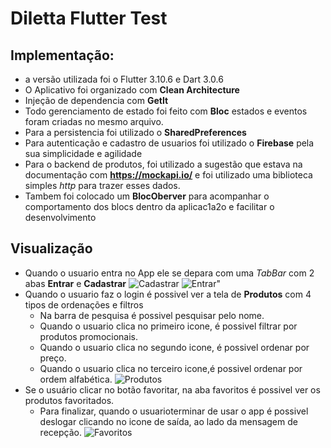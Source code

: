 # Diletta Flutter Test

## Implementação:
- a versão utilizada foi o Flutter 3.10.6 e Dart 3.0.6
- O Aplicativo foi organizado com **Clean Architecture** 
- Injeção de dependencia com **GetIt**
- Todo gerenciamento de estado foi feito com **Bloc** estados e eventos foram criadas no mesmo arquivo.
- Para a persistencia foi utilizado o **SharedPreferences**
- Para autenticação e cadastro de usuarios foi utilizado o **Firebase**  pela sua simplicidade e agilidade
- Para o backend de produtos, foi utilizado a sugestão que estava na documentação com **https://mockapi.io/** e foi utilizado uma biblioteca simples *http* para trazer esses dados.
- Tambem foi colocado um **BlocOberver** para acompanhar o comportamento dos blocs dentro da aplicac1a2o e facilitar o desenvolvimento

## Visualização
- Quando o usuario entra no App ele se depara com uma *TabBar* com 2 abas **Entrar** e **Cadastrar**
  ![Cadastrar](readme_visualizacao/tab_cadastrar.png)
  ![Entrar](readme_visualizacao/tab_entrar.png)"
- Quando o usuario faz o login é possivel ver a tela de **Produtos** com 4 tipos de ordenações e filtros
  - Na barra de pesquisa é possivel pesquisar pelo nome.
  - Quando o usuario clica no primeiro icone, é possivel filtrar por produtos promocionais.
  - Quando o usuario clica no segundo icone, é possivel ordenar por preço.
  - Quando o usuario clica no terceiro icone,é possivel ordenar por ordem alfabética.
  ![Produtos](readme_visualizacao/tab_produtos.png)
- Se o usuário clicar no botão favoritar, na aba favoritos é possivel ver os produtos favoritados.
  - Para finalizar, quando o usuarioterminar de usar o app é possivel deslogar clicando no icone de saída, ao lado da mensagem de recepção.
  ![Favoritos](readme_visualizacao/tab_favoritos.png)
    
